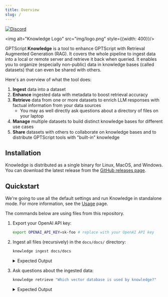 ```yaml
---
title: Overview
slug: /
---
```


[![Discord](https://img.shields.io/discord/1204558420984864829?label=Discord)](https://discord.gg/9sSf4UyAMC)

<img alt="Knowledge Logo" src="img/logo.png" style={{width: 400}}/>

GPTScript **Knowledge** is a tool to enhance GPTScript with Retrieval Augmented Generation (RAG).
It covers the whole pipeline to ingest data into a local or remote server and retrieve it back when queried.
It enables you to organize (especially non-public) data in knowledge bases (called datasets) that can even be shared with others.

Here's an overview of what the tool does:

1. **Ingest** data into a dataset
2. **Enhance** ingested data with metadata to boost retrieval accuracy
3. **Retrieve** data from one or more datasets to enrich LLM responses with factual information from your data sources
    - You may as well directly ask questions about a directory of files on your laptop
4. **Manage** multiple datasets to build distinct knowledge bases for different use cases
5. **Share** datasets with others to collaborate on knowledge bases and to distribute GPTScript tools with "built-in" knowledge

## Installation

Knowledge is distributed as a single binary for Linux, MacOS, and Windows.
You can download the latest release from the [GitHub releases page](https://github.com/gptscript-ai/knowledge/releases).

## Quickstart

We're going to use all the default settings and run Knowledge in standalone mode. For more information, see the [Usage](/usage) page.

The commands below are using files from this repository.

1. Export your OpenAI API key:

   ```bash
   export OPENAI_API_KEY=sk-foo # replace with your OpenAI API key
   ```

2. Ingest all files (recursively) in the `docs/docs/` directory:

   ```bash
   knowledge ingest docs/docs                       
   ```
   
   <details>
   <summary>Expected Output</summary>
   
   ```bash
   2024/07/10 17:46:34 INFO Created dataset id=default
   2024/07/10 17:46:35 INFO Ingested document filename=01-overview.md count=5 absolute_path=<path>/docs/docs/01-overview.md
   2024/07/10 17:46:35 INFO Ingested document filename=knowledge_import.md count=7 absolute_path=<path>/docs/docs/99-cmd/knowledge_import.md
   2024/07/10 17:46:35 INFO Ingested document filename=knowledge_ingest.md count=6 absolute_path=<path>/docs/docs/99-cmd/knowledge_ingest.md
   2024/07/10 17:46:35 INFO Ingested document filename=knowledge_create-dataset.md count=5 absolute_path=<path>/docs/docs/99-cmd/knowledge_create-dataset.md
   2024/07/10 17:46:35 INFO Ingested document filename=03-transformers.md count=1 absolute_path=<path>/docs/docs/11-flows/02-ingestion/03-transformers.md
   2024/07/10 17:46:35 INFO Ingested document filename=01-overview.md count=6 absolute_path=<path>/docs/docs/11-flows/01-overview.md
   2024/07/10 17:46:35 INFO Ingested document filename=knowledge_version.md count=4 absolute_path=<path>/docs/docs/99-cmd/knowledge_version.md
   2024/07/10 17:46:35 INFO Ingested document filename=knowledge_server.md count=5 absolute_path=<path>/docs/docs/99-cmd/knowledge_server.md
   2024/07/10 17:46:35 INFO Ingested document filename=knowledge_retrieve.md count=6 absolute_path=<path>/docs/docs/99-cmd/knowledge_retrieve.md
   2024/07/10 17:46:35 INFO Ingested document filename=02-usage.md count=7 absolute_path=<path>/docs/docs/02-usage.md
   2024/07/10 17:46:35 INFO Ingested document filename=01-querymodifiers.md count=1 absolute_path=<path>/docs/docs/11-flows/03-retrieval/01-querymodifiers.md
   2024/07/10 17:46:35 INFO Ingested document filename=knowledge_get-dataset.md count=5 absolute_path=<path>/docs/docs/99-cmd/knowledge_get-dataset.md
   2024/07/10 17:46:35 INFO Ingested document filename=02-textsplitters.md count=1 absolute_path=<path>/docs/docs/11-flows/02-ingestion/02-textsplitters.md
   2024/07/10 17:46:35 INFO Ingested document filename=01-documentloaders.md count=2 absolute_path=<path>/docs/docs/11-flows/02-ingestion/01-documentloaders.md
   2024/07/10 17:46:35 INFO Ingested document filename=knowledge_delete-dataset.md count=5 absolute_path=<path>/docs/docs/99-cmd/knowledge_delete-dataset.md
   2024/07/10 17:46:35 INFO Ingested document filename=knowledge_export.md count=5 absolute_path=<path>/docs/docs/99-cmd/knowledge_export.md
   2024/07/10 17:46:35 INFO Ingested document filename=03-architecture.md count=6 absolute_path=<path>/docs/docs/03-architecture.md
   2024/07/10 17:46:35 INFO Ingested document filename=02-retrievers.md count=1 absolute_path=<path>/docs/docs/11-flows/03-retrieval/02-retrievers.md
   2024/07/10 17:46:35 INFO Ingested document filename=knowledge_list-datasets.md count=5 absolute_path=<path>/docs/docs/99-cmd/knowledge_list-datasets.md
   2024/07/10 17:46:35 INFO Ingested document filename=knowledge.md count=4 absolute_path=<path>/docs/docs/99-cmd/knowledge.md
   2024/07/10 17:46:35 INFO Ingested document filename=knowledge_edit-dataset.md count=6 absolute_path=<path>/docs/docs/99-cmd/knowledge_edit-dataset.md
   2024/07/10 17:46:35 INFO Ingested document filename=knowledge_askdir.md count=6 absolute_path=<path>/docs/docs/99-cmd/knowledge_askdir.md
   2024/07/10 17:46:36 INFO Ingested document filename=03-postprocessors.md count=1 absolute_path=<path>/docs/docs/11-flows/03-retrieval/03-postprocessors.md
   2024/07/10 17:46:38 INFO Ingested document filename=_category_.json count=1 absolute_path=<path>/docs/docs/11-flows/03-retrieval/_category_.json
   2024/07/10 17:46:38 INFO Ingested document filename=_category_.json count=1 absolute_path=<path>/docs/docs/11-flows/02-ingestion/_category_.json
   2024/07/10 17:46:38 INFO Ingested document filename=_category_.json count=1 absolute_path=<path>/docs/docs/11-flows/_category_.json
   2024/07/10 17:46:38 INFO Ingested document filename=_category_.json count=1 absolute_path=<path>/docs/docs/10-datasets/_category_.json
   2024/07/10 17:46:38 INFO Ingested document filename=_category_.json count=1 absolute_path=<path>/docs/docs/99-cmd/_category_.json
   Ingested 28 files from "docs/docs" into dataset "default"
   ```
   </details>

3. Ask questions about the ingested data:

   ```bash
   knowledge retrieve "Which vector database is used by knowledge?"
   ```
   
    <details>
    <summary>Expected Output</summary>
    
    ```bash
   Retrieved the following 1 source collections for the original query "Which vector database is used by knowledge?": 
   {"Which vector database is used by knowledge?":[
    {"content":"# Using Knowledge\n## 2. Server Mode\nIn server mode, Knowledge uses a separate server for the Vector Database and the Document Database.\nThis mode is useful when you want to share the data with multiple clients or when you want to use a more powerful server for the Vector Database.","metadata":{"absPath":"/home/thklein/git/github.com/gptscript-ai/knowledge/docs/docs/02-usage.md","filename":"02-usage.md"},"similarity_score":0.8550703},
    {"content":"# Knowledge Architecture\n## 4. Vector Database\nThe vector database is the main storage for the embeddings of the ingested documents along with some metadata (e.g. source file information).\nThe current implementation uses [**chromem-go**](https://github.com/philippgille/chromem-go).\nIt's fully embedded and does not require any additional setup.","metadata":{"absPath":"/home/thklein/git/github.com/gptscript-ai/knowledge/docs/docs/03-architecture.md","filename":"03-architecture.md"},"similarity_score":0.85070354},
    {"content":"# Using Knowledge\n## 1. Standalone Mode (Default)\nIn standalone mode, Knowledge makes use of an embedded database and embedded Vector Database which the client connects to directly.\nThis is the default and most simple mode of operation and is useful for local usage and offers a great integration with GPTScript.","metadata":{"absPath":"/home/thklein/git/github.com/gptscript-ai/knowledge/docs/docs/02-usage.md","filename":"02-usage.md"},"similarity_score":0.8459537},
    {"content":"# Knowledge Architecture\n## 3. Index Database\nThe index database is an additional (relational) metadata database which keeps track of all datasets and ingested files and their relationships.\nIt enables some extra convenience features but does not store the actual data (embeddings).\nThe current implementation uses **SQLite**.\nIt's fully embedded and does not require any additional setup.","metadata":{"absPath":"/home/thklein/git/github.com/gptscript-ai/knowledge/docs/docs/03-architecture.md","filename":"03-architecture.md"},"similarity_score":0.8069764},
    {"content":"## knowledge edit-dataset\n### Options\n--update-metadata strings          update metadata key-value pairs (existing metadata will be updated/preserved) ($KNOWLEDGE_CLIENT_EDIT_DATASET_UPDATE_METADATA)\n      --vector-dbpath string             VectorDBPath to the vector database (default \"$XDG_DATA_HOME/gptscript/knowledge/vector.db\") ($KNOW_VECTOR_DB_PATH)\n```","metadata":{"absPath":"/home/thklein/git/github.com/gptscript-ai/knowledge/docs/docs/99-cmd/knowledge_edit-dataset.md","filename":"knowledge_edit-dataset.md"},"similarity_score":0.79661065},
    {"content":"# Knowledge Architecture\n![Knowledge Architecture](/img/knowledge_architecture.png)\nKnowledge consists of the following components:","metadata":{"absPath":"/home/thklein/git/github.com/gptscript-ai/knowledge/docs/docs/03-architecture.md","filename":"03-architecture.md"},"similarity_score":0.7884838},
    {"content":"## knowledge retrieve\n### Options\n--openai-model string              OpenAI model ($OPENAI_MODEL) (default \"gpt-4\")\n      --server string                    URL of the Knowledge API Server ($KNOW_SERVER_URL)\n  -k, --top-k int                        Number of sources to retrieve ($KNOWLEDGE_CLIENT_RETRIEVE_TOP_K) (default 10)\n      --vector-dbpath string             VectorDBPath to the vector database (default \"$XDG_DATA_HOME/gptscript/knowledge/vector.db\") ($KNOW_VECTOR_DB_PATH)\n```","metadata":{"absPath":"/home/thklein/git/github.com/gptscript-ai/knowledge/docs/docs/99-cmd/knowledge_retrieve.md","filename":"knowledge_retrieve.md"},"similarity_score":0.7874399},
    {"content":"# Knowledge Architecture\n## 1. Knowledge Client\nThe Knowledge Client is the main interface to interact with your knowledge bases.\nIn standalone mode, it makes direct use of embedded databases. It's running fully locally.\nIt's also the default entrypoint for the CLI.","metadata":{"absPath":"/home/thklein/git/github.com/gptscript-ai/knowledge/docs/docs/03-architecture.md","filename":"03-architecture.md"},"similarity_score":0.7814405},
    {"content":"## knowledge version\n### SEE ALSO\n- [knowledge](knowledge.md)\t -","metadata":{"absPath":"/home/thklein/git/github.com/gptscript-ai/knowledge/docs/docs/99-cmd/knowledge_version.md","filename":"knowledge_version.md"},"similarity_score":0.7807098},
    {"content":"# Ingestion and Retrieval Flows\nKnowledge lets you configure how data is ingested and how it is retrieved back at querytime using flows.\nFlows are a series of steps that can be configured via simple YAML files - so-called Flow Files or Flow Configs.","metadata":{"absPath":"/home/thklein/git/github.com/gptscript-ai/knowledge/docs/docs/11-flows/01-overview.md","filename":"01-overview.md"},"similarity_score":0.77821434}]}
    ```
   :::note

   The output is tailored for LLM readability, not necessarily meant to be read by humans.
   
   :::
    </details>

